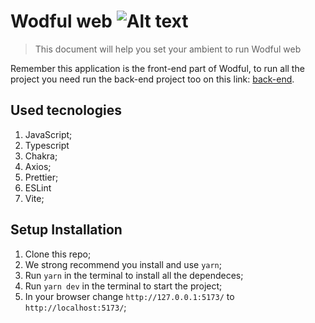 # Wodful web <img src="./src/assets/images/wodful-black-logo.svgg" alt="Alt text" title="Optional title">

> This document will help you set your ambient to run Wodful web

Remember this application is the front-end part of Wodful, to run all the project you need run the back-end project too on this link: [back-end](https://github.com/EXtreme-go-horse-club/wodful-api).

## Used tecnologies

1. JavaScript;
2. Typescript
3. Chakra;
4. Axios;
5. Prettier;
6. ESLint 
7. Vite;

## Setup Installation

1. Clone this repo;
2. We strong recommend you install and use ``` yarn ```;
3. Run ``` yarn ``` in the terminal to install all the dependeces;
4. Run ``` yarn dev ``` in the terminal to start the project;
5. In your browser change ``` http://127.0.0.1:5173/ ``` to ``` http://localhost:5173/ ```;
